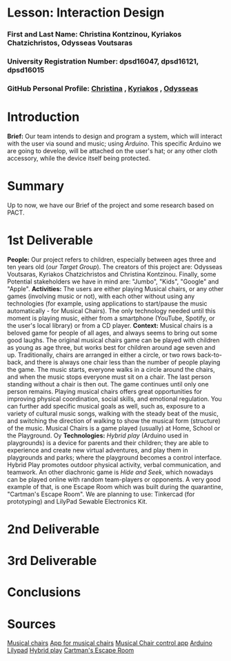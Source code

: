# Lesson: Interaction Design

### First and Last Name: Christina Kontzinou, Kyriakos Chatzichristos, Odysseas Voutsaras
### University Registration Number: dpsd16047, dpsd16121, dpsd16015
### GitHub Personal Profile: [Christina](https://github.com/dpsd16047) , [Kyriakos](https://github.com/dpsd16121) , [Odysseas](https://github.com/dpsd16015)

# Introduction
**Brief:** Our team intends to design and program a system, which will interact with the user via sound and music; using *Arduino*. This specific Arduino we are going to develop, will be attached on the user's hat; or any other cloth accessory, while the device itself being protected. 

# Summary
Up to now, we have our Brief of the project and some research based on PACT.

# 1st Deliverable
**People:** Our project refers to children, especially between ages three and ten years old (*our Target Group*). The creators of this project are: Odysseas Voutsaras, Kyriakos Chatzichristos and Christina Kontzinou. Finally, some Potential stakeholders we have in mind are: "Jumbo", "Kids", "Google" and "Apple".
**Activities:** The users are either playing Musical chairs, or any other games (involving music or not), with each other without using any technologies (for example, using applications to start/pause the music automatically - for Musical Chairs). The only technology needed until this moment is playing music, either from a smartphone (YouTube, Spotify, or the user's local library) or from a CD player.
**Context:** Musical chairs is a beloved game for people of all ages, and always seems to bring out some good laughs. The original musical chairs game can be played with children as young as age three, but works best for children around age seven and up. Traditionally, chairs are arranged in either a circle, or two rows back-to-back, and there is always one chair less than the number of people playing the game. The music starts, everyone walks in a circle around the chairs, and when the music stops everyone must sit on a chair. The last person standing without a chair is then out. The game continues until only one person remains. Playing musical chairs offers great opportunities for improving physical coordination, social skills, and emotional regulation. You can further add specific musical goals as well, such as, exposure to a variety of cultural music songs, walking with the steady beat of the music, and switching the direction of walking to show the musical form (structure) of the music. Musical Chairs is a game played (usually) at Home, School or the Playground. Oy
**Technologies:** *Hybrid play* (Arduino used in playgrounds) is a device for parents and their children; they are able to experience and create new virtual adventures, and play them in playgrounds and parks; where the playground becomes a control interface. Hybrid Play promotes outdoor physical activity, verbal communication, and teamwork. An other diachronic game is *Hide and Seek*, which nowadays can be played online with random team-players or opponents. A very good example of that, is one Escape Room which was built during the quarantine, "Cartman's Escape Room".
We are planning to use: Tinkercad (for prototyping) and LilyPad Sewable Electronics Kit. 

# 2nd Deliverable


# 3rd Deliverable 


# Conclusions


# Sources
[Musical chairs](https://harmonylodgemusic.com/how-to-play-an-exciting-clever-twist-on-the-classic-musical-chairs-game/)
[App for musical chairs](https://play.google.com/store/apps/details?id=fi.miniminn.android.musicalchairsplayer&hl=en_US&gl=US)
[Musical Chair control app](https://apps.apple.com/us/app/musical-chair-game-control/id1199948130)
[Arduino Lilypad](https://www.sparkfun.com/products/13927)
[Hybrid play](https://duino4projects.com/hybrid-play-turn-playground-video-game/)
[Cartman's Escape Room](https://escapetheroom.com/south-park/)


